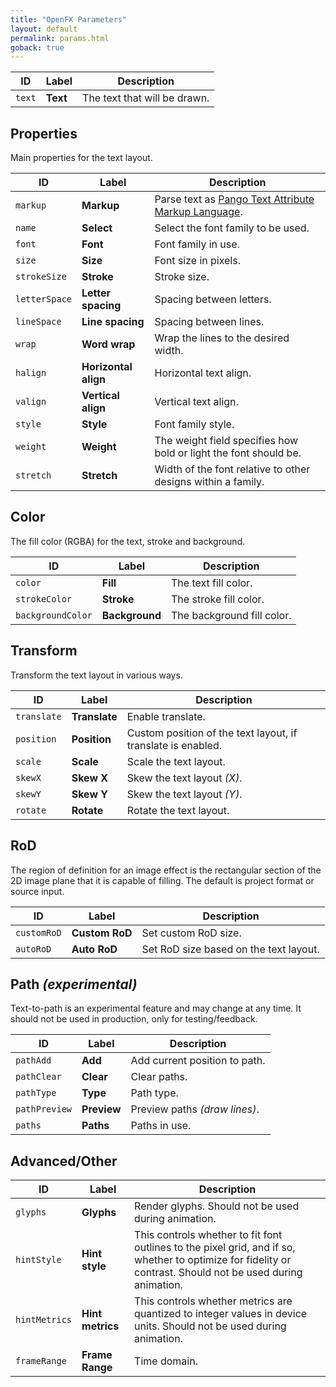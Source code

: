 ```yaml
---
title: "OpenFX Parameters"
layout: default
permalink: params.html
goback: true
---
```


ID | Label | Description
--- | --- | ---
``text`` | **Text** | The text that will be drawn.

## Properties

Main properties for the text layout.

ID | Label | Description
--- | --- | ---
``markup`` | **Markup** | Parse text as [Pango Text Attribute Markup Language](https://docs.gtk.org/Pango/pango_markup.html).
``name`` | **Select** | Select the font family to be used.
``font`` | **Font** | Font family in use.
``size`` | **Size** | Font size in pixels.
``strokeSize`` | **Stroke** | Stroke size.
``letterSpace`` | **Letter spacing** | Spacing between letters.
``lineSpace`` | **Line spacing** | Spacing between lines.
``wrap`` | **Word wrap** | Wrap the lines to the desired width.
``halign`` | **Horizontal align** | Horizontal text align.
``valign`` | **Vertical align** | Vertical text align.
``style`` | **Style** | Font family style.
``weight`` | **Weight** | The weight field specifies how bold or light the font should be.
``stretch`` | **Stretch** | Width of the font relative to other designs within a family.

## Color

The fill color (RGBA) for the text, stroke and background.

ID | Label | Description
--- | --- | ---
``color`` | **Fill** | The text fill color.
``strokeColor`` | **Stroke** | The stroke fill color.
``backgroundColor`` | **Background** | The background fill color.

## Transform

Transform the text layout in various ways.

ID | Label | Description
--- | --- | ---
``translate`` | **Translate** | Enable translate.
``position`` | **Position** | Custom position of the text layout, if translate is enabled.
``scale`` | **Scale** | Scale the text layout.
``skewX`` | **Skew X** | Skew the text layout *(X)*.
``skewY`` | **Skew Y** | Skew the text layout *(Y)*.
``rotate`` | **Rotate** | Rotate the text layout.

## RoD

The region of definition for an image effect is the rectangular section of the 2D image plane that it is capable of filling. The default is project format or source input.

ID | Label | Description
--- | --- | ---
``customRoD`` | **Custom RoD** | Set custom RoD size.
``autoRoD`` | **Auto RoD** | Set RoD size based on the text layout.

## Path *(experimental)*

Text-to-path is an experimental feature and may change at any time. It should not be used in production, only for testing/feedback.

ID | Label | Description
--- | --- | ---
``pathAdd`` | **Add** | Add current position to path.
``pathClear`` | **Clear** | Clear paths.
``pathType`` | **Type** | Path type.
``pathPreview`` | **Preview** | Preview paths *(draw lines)*.
``paths`` | **Paths** | Paths in use.

## Advanced/Other

ID | Label | Description
--- | --- | ---
``glyphs`` | **Glyphs** | Render glyphs. Should not be used during animation.
``hintStyle`` | **Hint style** | This controls whether to fit font outlines to the pixel grid, and if so, whether to optimize for fidelity or contrast. Should not be used during animation.
``hintMetrics`` | **Hint metrics** | This controls whether metrics are quantized to integer values in device units. Should not be used during animation.
``frameRange`` | **Frame Range** | Time domain.
